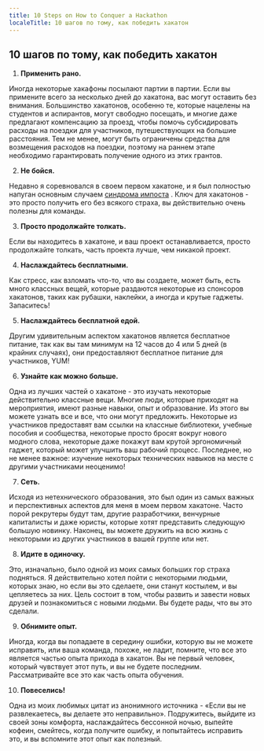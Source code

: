 ```yaml
---
title: 10 Steps on How to Conquer a Hackathon
localeTitle: 10 шагов по тому, как победить хакатон
---
```

## 10 шагов по тому, как победить хакатон

1.  **Применить рано.**

Иногда некоторые хакафоны посылают партии в партии. Если вы примените всего за несколько дней до хакатона, вас могут оставить без внимания. Большинство хакатонов, особенно те, которые нацелены на студентов и аспирантов, могут свободно посещать, и многие даже предлагают компенсацию за проезд, чтобы помочь субсидировать расходы на поездки для участников, путешествующих на большие расстояния. Тем не менее, могут быть ограничены средства для возмещения расходов на поездки, поэтому на раннем этапе необходимо гарантировать получение одного из этих грантов.

2.  **Не бойся.**

Недавно я соревновался в своем первом хакатоне, и я был полностью напуган основным случаем [синдрома импоста](https://guide.freecodecamp.org/working-in-tech/imposter-syndrome/) . Ключ для хакатонов - это просто получить его без всякого страха, вы действительно очень полезны для команды.

3.  **Просто продолжайте толкать.**

Если вы находитесь в хакатоне, и ваш проект останавливается, просто продолжайте толкать, часть проекта лучше, чем никакой проект.

4.  **Наслаждайтесь бесплатными.**

Как стресс, как взломать что-то, что вы создаете, может быть, есть много классных вещей, которые раздаются некоторые из спонсоров хакатонов, таких как рубашки, наклейки, а иногда и крутые гаджеты. Запаситесь!

5.  **Наслаждайтесь бесплатной едой.**

Другим удивительным аспектом хакатонов является бесплатное питание, так как вы там минимум на 12 часов до 4 или 5 дней (в крайних случаях), они предоставляют бесплатное питание для участников, YUM!

6.  **Узнайте как можно больше.**

Одна из лучших частей о хакатоне - это изучать некоторые действительно классные вещи. Многие люди, которые приходят на мероприятия, имеют разные навыки, опыт и образование. Из этого вы можете узнать все и все, что они могут предложить. Некоторые из участников предоставят вам ссылки на классные библиотеки, учебные пособия и сообщества, некоторые просто бросят вокруг нового модного слова, некоторые даже покажут вам крутой эргономичный гаджет, который может улучшить ваш рабочий процесс. Последнее, но не менее важное: изучение некоторых технических навыков на месте с другими участниками неоценимо!

7.  **Сеть.**

Исходя из нетехнического образования, это был один из самых важных и перспективных аспектов для меня в моем первом хакатоне. Часто порой рекрутеры будут там, другие разработчики, венчурные капиталисты и даже юристы, которые хотят представить следующую большую новинку. Наконец, вы можете дружить на всю жизнь с некоторыми из других участников в вашей группе или нет.

8.  **Идите в одиночку.**

Это, изначально, было одной из моих самых больших гор страха подняться. Я действительно хотел пойти с некоторыми людьми, которых знаю, но если вы это сделаете, они станут костылем, и вы цепляетесь за них. Цель состоит в том, чтобы развить и завести новых друзей и познакомиться с новыми людьми. Вы будете рады, что вы это сделали.

9.  **Обнимите опыт.**

Иногда, когда вы попадаете в середину ошибки, которую вы не можете исправить, или ваша команда, похоже, не ладит, помните, что все это является частью опыта прихода в хакатон. Вы не первый человек, который чувствует этот путь, и вы не будете последним. Рассматривайте все это как часть опыта обучения.

10.  **Повеселись!**

Одна из моих любимых цитат из анонимного источника - «Если вы не развлекаетесь, вы делаете это неправильно». Подружитесь, выйдите из своей зоны комфорта, наслаждайтесь бессонной ночью, выпейте кофеин, смейтесь, когда получите ошибку, и попытайтесь исправить это, и вы вспомните этот опыт как полезный.
